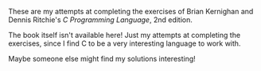 These are my attempts at completing the exercises of Brian Kernighan and 
Dennis Ritchie's <i>C Programming Language</i>, 2nd edition.

The book itself isn't available here! Just my attempts at completing the
exercises, since I find C to be a very interesting language to work with.

Maybe someone else might find my solutions interesting!